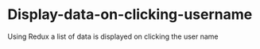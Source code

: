 # Display-data-on-clicking-username
Using Redux a list of data is displayed on clicking the  user name
